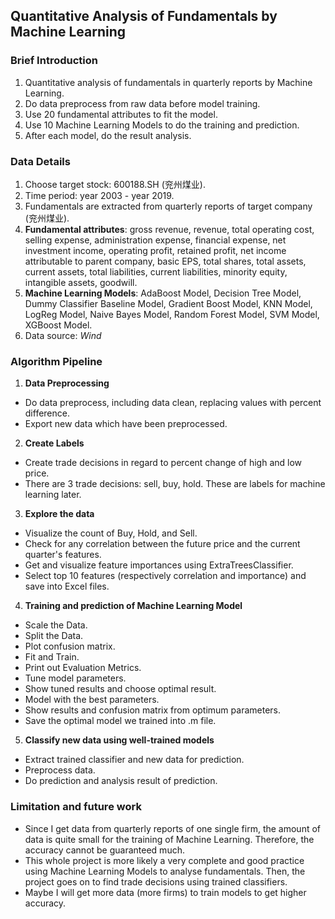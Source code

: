 ## Quantitative Analysis of Fundamentals by Machine Learning  

### Brief Introduction
1. Quantitative analysis of fundamentals in quarterly reports by Machine Learning.  
2. Do data preprocess from raw data before model training.
2. Use 20 fundamental attributes to fit the model.  
3. Use 10 Machine Learning Models to do the training and prediction.  
4. After each model, do the result analysis.

### Data Details
1. Choose target stock: 600188.SH (兖州煤业).  
2. Time period: year 2003 - year 2019.  
3. Fundamentals are extracted from quarterly reports of target company (兖州煤业).
4. **Fundamental attributes**: gross revenue, revenue, total operating cost, selling expense, administration expense, financial expense, net investment income, operating profit, retained profit, net income attributable to parent company, basic EPS, total shares, total assets, current assets, total liabilities, current liabilities, minority equity, intangible assets, goodwill.
5. **Machine Learning Models**: AdaBoost Model, Decision Tree Model, Dummy Classifier Baseline Model, Gradient Boost Model, KNN Model, LogReg Model, Naive Bayes Model, Random Forest Model, SVM Model, XGBoost Model.  
6. Data source: *Wind*

### Algorithm Pipeline
1. **Data Preprocessing** 
- Do data preprocess, including data clean, replacing values with percent difference.   
- Export new data which have been preprocessed.
2. **Create Labels** 
- Create trade decisions in regard to percent change of high and low price. 
- There are 3 trade decisions: sell, buy, hold. These are labels for machine learning later.   
3. **Explore the data**
- Visualize the count of Buy, Hold, and Sell.
- Check for any correlation between the future price and the current quarter's features.
- Get and visualize feature importances using ExtraTreesClassifier.  
- Select top 10 features (respectively correlation and importance) and save into Excel files.
4. **Training and prediction of Machine Learning Model**
- Scale the Data.
- Split the Data.
- Plot confusion matrix.
- Fit and Train.
- Print out Evaluation Metrics.
- Tune model parameters.
- Show tuned results and choose optimal result.
- Model with the best parameters.
- Show results and confusion matrix from optimum parameters.
- Save the optimal model we trained into .m file.
5. **Classify new data using well-trained models**
- Extract trained classifier and new data for prediction.
- Preprocess data.
- Do prediction and analysis result of prediction.  

### Limitation and future work
- Since I get data from quarterly reports of one single firm, the amount of data is quite small for the training of Machine Learning. Therefore, the accuracy cannot be guaranteed much. 
- This whole project is more likely a very complete and good practice using Machine Learning Models to analyse fundamentals. Then, the project goes on to find trade decisions using trained classifiers.
- Maybe I will get more data (more firms) to train models to get higher accuracy.




